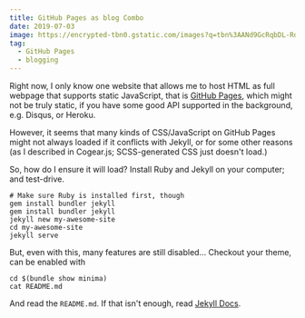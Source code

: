 ```yaml
---
title: GitHub Pages as blog Combo
date: 2019-07-03
image: https://encrypted-tbn0.gstatic.com/images?q=tbn%3AANd9GcRqbDL-RdwO45w24ZeCv-N5bQAZxXOnd2nbCpymQvswWr4exu6K
tag:
  - GitHub Pages
  - blogging
---
```


Right now, I only know one website that allows me to host HTML as full webpage that supports static JavaScript, that is [GitHub Pages](https://pages.github.com), which might not be truly static, if you have some good API supported in the background, e.g. Disqus, or Heroku.

<!-- excerpt_separator -->

However, it seems that many kinds of CSS/JavaScript on GitHub Pages might not always loaded if it conflicts with Jekyll, or for some other reasons (as I described in Cogear.js; SCSS-generated CSS just doesn't load.)

So, how do I ensure it will load? Install Ruby and Jekyll on your computer; and test-drive.

```
# Make sure Ruby is installed first, though
gem install bundler jekyll
gem install bundler jekyll
jekyll new my-awesome-site
cd my-awesome-site
jekyll serve
```

But, even with this, many features are still disabled… Checkout your theme, can be enabled with

```
cd $(bundle show minima)
cat README.md
```

And read the `README.md`. If that isn't enough, read [Jekyll Docs](https://jekyllrb.com/docs/).
